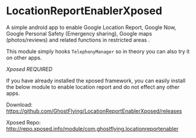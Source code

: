 LocationReportEnablerXposed
=====================

A simple android app to enable Google Location Report, Google Now, Google Personal Safety (Emergency sharing), Google maps (photos/reviews) and related functions in restricted areas .

This module simply hooks `TelephonyManager` so in theory you can also try it on other apps.

*Xposed REQUIRED*

If you have already installed the xposed framework, you can easily install the below module to enable location report and do not effect any other apps. 

Download: https://github.com/GhostFlying/LocationReportEnablerXposed/releases

Xposed Repo: http://repo.xposed.info/module/com.ghostflying.locationreportenabler
